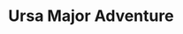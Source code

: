 ---
id: ursamajoradventure
title: Ursa Major Adventure
tags:
  - Adventures
  - Legacy
  - GWL Exclusive
sidebar_position: 4
slug: ursa_major_adventure
---